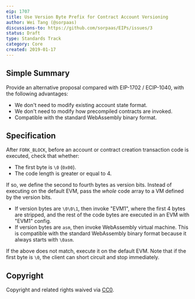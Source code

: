 ```yaml
---
eip: 1707
title: Use Version Byte Prefix for Contract Account Versioning
author: Wei Tang (@sorpaas)
discussions-to: https://github.com/sorpaas/EIPs/issues/3
status: Draft
type: Standards Track
category: Core
created: 2019-01-17
---
```


## Simple Summary

Provide an alternative proposal compared with EIP-1702 / ECIP-1040,
with the following advantages:

* We don't need to modify existing account state format.
* We don't need to modify how precompiled contracts are invoked.
* Compatible with the standard WebAssembly binary format.

## Specification

After `FORK_BLOCK`, before an account or contract creation transaction
code is executed, check that whether:

* The first byte is `\0` (`0x00`).
* The code length is greater or equal to 4.

If so, we define the second to fourth bytes as version bits. Instead
of executing on the default EVM, pass the *whole* code array to a VM
defined by the version bits.

* If version bytes are `\0\0\1`, then invoke "EVM1", where the first 4
  bytes are stripped, and the rest of the code bytes are executed in
  an EVM with "EVM1" config.
* If version bytes are `asm`, then invoke WebAssembly virtual
  machine. This is compatible with the standard WebAssembly binary
  format because it always starts with `\0asm`.
  
If the above does not match, execute it on the default EVM. Note that
if the first byte is `\0`, the client can short circuit and stop
immediately.

## Copyright

Copyright and related rights waived via
[CC0](https://creativecommons.org/publicdomain/zero/1.0/).

